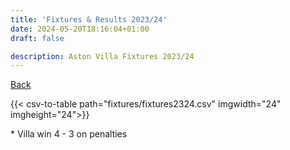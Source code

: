 ```yaml
---
title: 'Fixtures & Results 2023/24'
date: 2024-05-20T18:16:04+01:00
draft: false

description: Aston Villa Fixtures 2023/24
---
```


[Back](/fixtures/)

{{< csv-to-table path="fixtures/fixtures2324.csv" imgwidth="24" imgheight="24">}}

\* Villa win 4 - 3 on penalties
